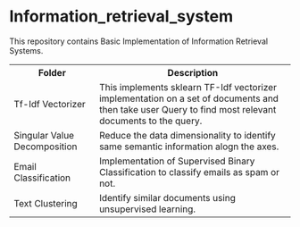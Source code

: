 # Information_retrieval_system
This repository contains Basic Implementation of Information Retrieval Systems.

<table>
  <tr>
    <th>Folder</th>
    <th>Description</th>
  </tr>
  <tr>
    <td> Tf-Idf Vectorizer </td>
    <td> This implements sklearn TF-Idf vectorizer implementation on a set of documents and then take user Query to find most relevant documents to the query.</td>
  </tr>
  <tr>
    <td> Singular Value Decomposition </td>
    <td> Reduce the data dimensionality to identify same semantic information alogn the axes. </td>
  </tr>
  <tr>
    <td> Email Classification </td>
    <td> Implementation of Supervised Binary Classification to classify emails as spam or not. </td>
  </tr>
  <tr>
    <td> Text Clustering </td>
    <td> Identify similar documents using unsupervised learning. </td>
  </tr>
</table>
